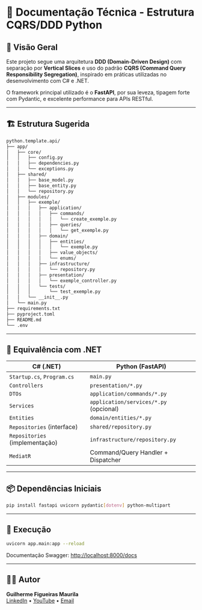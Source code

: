 # 📘 Documentação Técnica - Estrutura CQRS/DDD Python

## 📖 Visão Geral

Este projeto segue uma arquitetura **DDD (Domain-Driven Design)** com separação por **Vertical Slices** e uso do padrão **CQRS (Command Query Responsibility Segregation)**, inspirado em práticas utilizadas no desenvolvimento com C# e .NET.

O framework principal utilizado é o **FastAPI**, por sua leveza, tipagem forte com Pydantic, e excelente performance para APIs RESTful.

---

## 🏗 Estrutura Sugerida

```bash
python.template.api/
├── app/
│   ├── core/
│   │   ├── config.py
│   │   ├── dependencies.py
│   │   └── exceptions.py
│   ├── shared/
│   │   ├── base_model.py
│   │   ├── base_entity.py
│   │   └── repository.py
│   ├── modules/
│   │   ├── exemple/
│   │   │   ├── application/
│   │   │   │   ├── commands/
│   │   │   │   │   └── create_exemple.py
│   │   │   │   ├── queries/
│   │   │   │   │   └── get_exemple.py
│   │   │   ├── domain/
│   │   │   │   ├── entities/
│   │   │   │   │   └── exemple.py
│   │   │   │   ├── value_objects/
│   │   │   │   └── enums/
│   │   │   ├── infrastructure/
│   │   │   │   └── repository.py
│   │   │   ├── presentation/
│   │   │   │   └── exemple_controller.py
│   │   │   └── tests/
│   │   │       └── test_exemple.py
│   │   └── __init__.py
│   └── main.py
├── requirements.txt
├── pyproject.toml
├── README.md
└── .env
```

---

## 🔄 Equivalência com .NET

| C# (.NET)                      | Python (FastAPI)                         |
|-------------------------------|------------------------------------------|
| `Startup.cs`, `Program.cs`    | `main.py`                                |
| `Controllers`                 | `presentation/*.py`                      |
| `DTOs`                        | `application/commands/*.py`              |
| `Services`                    | `application/services/*.py` (opcional)   |
| `Entities`                    | `domain/entities/*.py`                   |
| `Repositories` (interface)    | `shared/repository.py`                   |
| `Repositories` (implementação)| `infrastructure/repository.py`           |
| `MediatR`                     | Command/Query Handler + Dispatcher       |

---

## 📦 Dependências Iniciais

```bash
pip install fastapi uvicorn pydantic[dotenv] python-multipart
```

---

## 🚀 Execução

```bash
uvicorn app.main:app --reload
```

Documentação Swagger:
[http://localhost:8000/docs](http://localhost:8000/docs)

---

## 👨‍💻 Autor

**Guilherme Figueiras Maurila**  
[LinkedIn](https://www.linkedin.com/in/guilherme-maurila) • [YouTube](https://www.youtube.com/channel/UCjy19AugQHIhyE0Nv558jcQ) • [Email](mailto:gfmaurila@gmail.com)